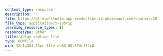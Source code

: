 ```yaml
---
content_type: resource
description: ''
file: https://ol-ocw-studio-app-production.s3.amazonaws.com/courses/20-219-becoming-the-next-bill-nye-writing-and-hosting-the-educational-show-january-iap-2015/32e1438415cc51feab8880c57dc152c0_Docl3KOqnHI.vtt
file_type: application/x-subrip
learning_resource_types: []
resourcetype: Other
title: 3play caption file
type: OCWFile
uid: 32e14384-15cc-51fe-ab88-80c57dc152c0
---
```

